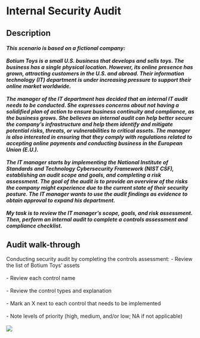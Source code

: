 <h1> Internal Security Audit<br/></h1>
<h2>Description<br/></h2>
<h5>This scenario is based on a fictional company:<br/><br/>Botium Toys is a small U.S. business that develops and sells toys. The business has a single physical location. However, its online presence has grown, attracting customers in the U.S. and abroad. Their information technology (IT) department is under increasing pressure to support their online market worldwide.<br/><br/>The manager of the IT department has decided that an internal IT audit needs to be conducted. She expresses concerns about not having a solidified plan of action to ensure business continuity and compliance, as the business grows. She believes an internal audit can help better secure the company’s infrastructure and help them identify and mitigate potential risks, threats, or vulnerabilities to critical assets. The manager is also interested in ensuring that they comply with regulations related to accepting online payments and conducting business in the European Union (E.U.).<br/><br/>The IT manager starts by implementing the National Institute of Standards and Technology Cybersecurity Framework (NIST CSF), establishing an audit scope and goals, and completing a risk assessment. The goal of the audit is to provide an overview of the risks the company might experience due to the current state of their security posture. The IT manager wants to use the audit findings as evidence to obtain approval to expand his department.<br/><br/>My task is to review the IT manager’s scope, goals, and risk assessment. Then, perform an internal audit to complete a controls assessment and compliance checklist.</h5>

<h2>Audit walk-through<br/></h2>
Conducting security audit by completing the controls assessment:
- Review the list of Botium Toys’ assets<br/><br/>
- Review each control name<br/><br/>
- Review the control types and explanation<br/><br/>
- Mark an X next to each control that needs to be implemented<br/><br/>
- Note levels of priority (high, medium, and/or low; NA if not applicable)<br/><br/>
<img src="https://i.imgur.com/QWlr11s.png">

